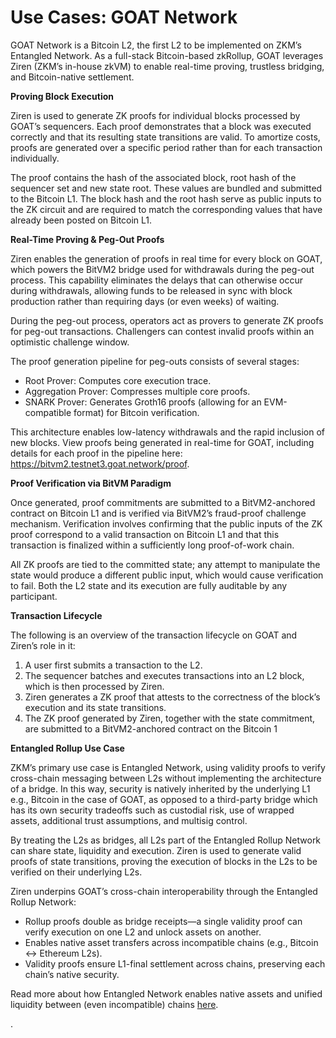 # Use Cases: GOAT Network

GOAT Network is a Bitcoin L2, the first L2 to be implemented on ZKM’s Entangled Network. As a full-stack Bitcoin-based zkRollup, GOAT leverages Ziren (ZKM’s in-house zkVM) to enable real-time proving, trustless bridging, and Bitcoin-native settlement.

**Proving Block Execution**

Ziren is used to generate ZK proofs for individual blocks processed by GOAT’s sequencers. Each proof demonstrates that a block was executed correctly and that its resulting state transitions are valid. To amortize costs, proofs are generated over a specific period rather than for each transaction individually.

The proof contains the hash of the associated block, root hash of the sequencer set and new state root. These values are bundled and submitted to the Bitcoin L1. The block hash and the root hash serve as public inputs to the ZK circuit and are required to match the corresponding values that have already been posted on Bitcoin L1.

**Real-Time Proving & Peg-Out Proofs**

Ziren enables the generation of proofs in real time for every block on GOAT, which powers the BitVM2 bridge used for withdrawals during the peg-out process. This capability eliminates the delays that can otherwise occur during withdrawals, allowing funds to be released in sync with block production rather than requiring days (or even weeks) of waiting.

During the peg-out process, operators act as provers to generate ZK proofs for peg-out transactions. Challengers can contest invalid proofs within an optimistic challenge window.

The proof generation pipeline for peg-outs consists of several stages:

- Root Prover: Computes core execution trace.
- Aggregation Prover: Compresses multiple core proofs.
- SNARK Prover: Generates Groth16 proofs (allowing for an EVM-compatible format) for Bitcoin verification.

This architecture enables low-latency withdrawals and the rapid inclusion of new blocks. View proofs being generated in real-time for GOAT, including details for each proof in the pipeline here: https://bitvm2.testnet3.goat.network/proof.

**Proof Verification via BitVM Paradigm**

Once generated, proof commitments are submitted to a BitVM2-anchored contract on Bitcoin L1 and is verified via BitVM2’s fraud-proof challenge mechanism. Verification involves confirming that the public inputs of the ZK proof correspond to a valid transaction on Bitcoin L1 and that this transaction is finalized within a sufficiently long proof-of-work chain.

All ZK proofs are tied to the committed state; any attempt to manipulate the state would produce a different public input, which would cause verification to fail. Both the L2 state and its execution are fully auditable by any participant.

**Transaction Lifecycle**

The following is an overview of the transaction lifecycle on GOAT and Ziren’s role in it:

1. A user first submits a transaction to the L2.
2. The sequencer batches and executes transactions into an L2 block, which is then processed by Ziren.
3. Ziren generates a ZK proof that attests to the correctness of the block’s execution and its state transitions.
4. The ZK proof generated by Ziren, together with the state commitment, are submitted to a BitVM2-anchored contract on the Bitcoin 1

**Entangled Rollup Use Case**

ZKM’s primary use case is Entangled Network, using validity proofs to verify cross-chain messaging between L2s without implementing the architecture of a bridge. In this way, security is natively inherited by the underlying L1 e.g., Bitcoin in the case of GOAT, as opposed to a third-party bridge which has its own security tradeoffs such as custodial risk, use of wrapped assets, additional trust assumptions, and multisig control.

By treating the L2s as bridges, all L2s part of the Entangled Rollup Network can share state, liquidity and execution. Ziren is used to generate valid proofs of state transitions, proving the execution of blocks in the L2s to be verified on their underlying L2s.

Ziren underpins GOAT’s cross-chain interoperability through the Entangled Rollup Network:

- Rollup proofs double as bridge receipts—a single validity proof can verify execution on one L2 and unlock assets on another.
- Enables native asset transfers across incompatible chains (e.g., Bitcoin ↔ Ethereum L2s).
- Validity proofs ensure L1-final settlement across chains, preserving each chain’s native security.

Read more about how Entangled Network enables native assets and unified liquidity between (even incompatible) chains [here](https://www.zkm.io/whitepaper/entangled-rollups-wp).

.